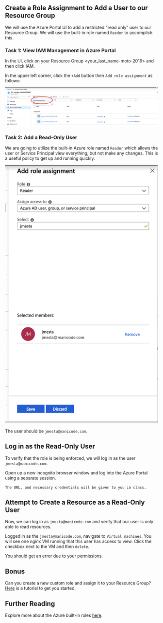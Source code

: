 ## Create a Role Assignment to Add a User to our Resource Group

We will use the Azure Portal UI to add a restricted "read only" user to our Resource Group. We will use the built-in role named `Reader` to accomplish this.

### Task 1: View IAM Management in Azure Portal

In the UI, click on your Resource Group <your_last_name-moto-2019> and then click IAM.

In the upper left corner, click the `+Add` button then `Add role assignment` as follows:

![Add Role Assignment](../images/add-role-assignment.png?raw=true "Add Role Assignment")

### Task 2: Add a Read-Only User

We are going to utilize the built-in Azure role named `Reader` which allows the user or Service Principal view everything, but not make any changes. This is a useful policy to get up and running quickly. 


![Add User](../images/add-jmesta.png?raw=true "Add User")

The user should be `jmesta@manicode.com`.


## Log in as the Read-Only User
To verify that the role is being enforced, we will log in as the user `jmesta@manicode.com`.

Open up a new incognito browser window and log into the Azure Portal using a separate session.

```
The URL, and necessary credentials will be given to you in class.
```

## Attempt to Create a Resource as a Read-Only User
Now, we can log in as `jmesta@manicode.com` and verify that our user is only able to read resources.

Logged in as the `jmesta@manicode.com`, navigate to `Virtual machines`. You will see one nginx VM running that this user has access to view. Click the checkbox next to the VM and then `delete`. 

You should get an error due to your permissions. 

## Bonus
Can you create a new custom role and assign it to your Resource Group?
[Here](https://docs.microsoft.com/en-us/azure/role-based-access-control/custom-roles) is a tutorial to get you started. 

## Further Reading
Explore more about the Azure built-in roles [here](https://docs.microsoft.com/en-us/azure/role-based-access-control/built-in-roles).